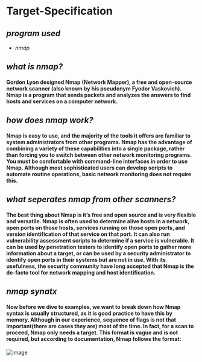 # Target-Specification

## _program used_
* _nmap_

## _what is nmap?_
#### Gordon Lyon designed Nmap (Network Mapper), a free and open-source network scanner (also known by his pseudonym Fyodor Vaskovich). Nmap is a program that sends packets and analyzes the answers to find hosts and services on a computer network.

## _how does nmap work?_
#### Nmap is easy to use, and the majority of the tools it offers are familiar to system administrators from other programs. Nmap has the advantage of combining a variety of these capabilities into a single package, rather than forcing you to switch between other network monitoring programs. You must be comfortable with command-line interfaces in order to use Nmap. Although most sophisticated users can develop scripts to automate routine operations, basic network monitoring does not require this.

## _what seperates nmap from other scanners?_
#### The best thing about Nmap is it’s free and open source and is very flexible and versatile. Nmap is often used to determine alive hosts in a network, open ports on those hosts, services running on those open ports, and version identification of that service on that port. It can also run vulnerability assessment scripts to determine if a service is vulnerable. It can be used by penetration testers to identify open ports to gather more information about a target, or can be used by a security administrator to identify open ports in their systems but are not in use. With its usefulness, the security community have long accepted that Nmap is the de-facto tool for network mapping and host identification.

## _nmap synatx_
#### Now before we dive to examples, we want to break down how Nmap syntax is usually structured, as it is good practice to have this by memory. Although in our experience, sequence of flags is not that important(there are cases they are) most of the time. In fact, for a scan to proceed, Nmap only needs a target. This format is vague and is not required, but according to documentation, Nmap follows the format:

![image](https://user-images.githubusercontent.com/84526848/121815806-4418e480-cc89-11eb-91f3-466318ddc4ce.png)
